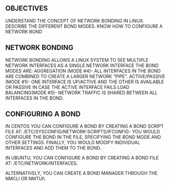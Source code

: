 OBJECTIVES
--
UNDERSTAND THE CONCEPT OF NETWORK BONDING IN LINUX.
DESCRIBE THE DIFFERENT BOND MODES.
KNOW HOW TO CONFIGURE A NETWORK BOND

NETWORK BONDING
--
NETWORK BONDING ALLOWS A LINUX SYSTEM TO SEE MULTIPLE NETWORK INTERFACES AS A SINGLE NETWORK INTERFACE
THE BOND MODES ARE:
AGGREGATION (MODE #4)- ALL INTERFACES IN THE BOND ARE COMBINED TO CREATE A LARGER NETWORK "PIPE".
ACTIVE/PASSIVE (MODE #1)- ONE INTERFACE IS UP/ACTIVE AND THE OTHER IS AVAILABLE OR PASSIVE IN CASE THE ACTIVE INTERFACE FAILS
LOAD BALANCING(MODE #5)- NETWORK TRAFFIC IS SHARED BETWEEN ALL INTERFACES IN THE BOND.

CONFIGURING A BOND
--
IN CENTOS YOU CAN CONFIGURE A BOND BY CREATING A BOND SCRIPT FILE AT:
/ETC/SYSCONFIG/NETWORK-SCRIPTS/IFCONFIG-<BOND NAME>
YOU WOULD CONFIGURE THE BOND IN THE FILE, SPECIFYING THE BOND MODE AND OTHER SETTINGS.
FINALLY, YOU WOULD MODIFY INDIVIDUAL INTERFACES AND ADD THEM TO THE BOND.

IN UBUNTU, YOU CAN CONFIGURE A BOND BY CREATING A BOND FILE AT:
/ETC/NETWORK/INTERFACES.

ALTERNATIVELY, YOU CAN CREATE A BOND MANAGER THROUGH THE NMCLI OR NMTUI\ 